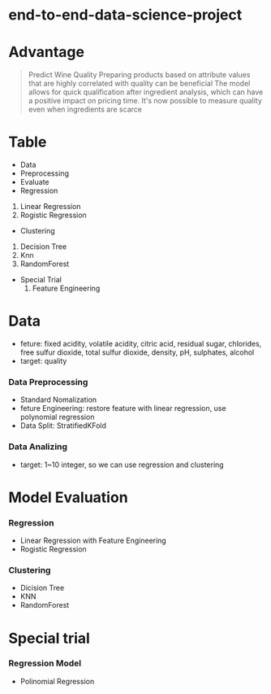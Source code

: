 # end-to-end-data-science-project
# Advantage
> Predict Wine Quality
> Preparing products based on attribute values that are highly correlated with quality can be beneficial
> The model allows for quick qualification after ingredient analysis, which can have a positive impact on pricing time.
> It's now possible to measure quality even when ingredients are scarce
# Table
- Data
- Preprocessing
- Evaluate
- Regression
1. Linear Regression
2. Rogistic Regression
- Clustering
1. Decision Tree
2. Knn
3. RandomForest
- Special Trial
  1. Feature Engineering

# Data
- feture: fixed acidity,	volatile acidity,	citric acid,	residual sugar,	chlorides,	free sulfur dioxide,	total sulfur dioxide,	density,	pH,	sulphates,	alcohol
- target: quality
### Data Preprocessing
- Standard Nomalization
- feture Engineering: restore feature with linear regression, use polynomial regression
- Data Split: StratifiedKFold
### Data Analizing
- target: 1~10 integer, so we can use regression and clustering
# Model Evaluation
### Regression
- Linear Regression with Feature Engineering
- Rogistic Regression
### Clustering
- Dicision Tree
- KNN
- RandomForest
# Special trial
### Regression Model
- Polinomial Regression

